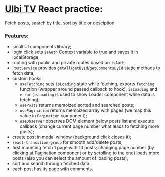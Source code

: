 # [Ulbi TV](https://youtu.be/GNrdg3PzpJQ) React practice:

Fetch posts, search by title, sort by title or desciption

### Features:

- small UI components library;
- login click sets `isAuth` Context variable to true and saves it in localStorage;
- routing with public and private routes based on `isAuth`;
- `PostService` provides `getAll`/`getById`/`getCommentsById` static methods to fetch data;
- custom hooks:
  - `useFetching` sets `isLoading` state while fetching, exports `fetching` function (wrapper around passed callback to hook), `isLoading` and `error` (`isLoading` is used to show Loader component while data is fetching);
  - `usePosts` returns memoized sorted and searched posts;
  - `usePagination` returns memoized array with pages (we map this value in `Pagination` component);
  - `useObserver` observes DOM element below posts list and execute callback (change current page number what leads to fetching more posts);
- create post in modal window (background click closes it);
- `react-transition-group` for smooth add/delete posts;
- first mounting fetch 1 page with 10 posts; changing page number (by clicking at Pagination component or by scrolling to the end) loads more posts (also you can select the amount of loading posts);
- sort and search through fetched data.
- each post has its page with comments.

